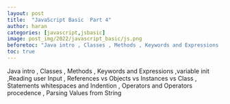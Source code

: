 ```yaml
---
layout: post
title:  "JavaScript Basic  Part 4"
author: haran
categories: [javascript,jsbasic]
image: post_img/2022/javascript_basic/js.png
beforetoc: "Java intro , Classes , Methods , Keywords and Expressions ,variable init ,Reading user Input , References vs Objects vs Instances vs Class , Statements whitespaces and Indention , Operators and Operators procedence , Parsing Values from String"
toc: true
---
```


Java intro , Classes , Methods , Keywords and Expressions ,variable init ,Reading user Input , References vs Objects vs Instances vs Class , Statements whitespaces and Indention , Operators and Operators procedence , Parsing Values from String


